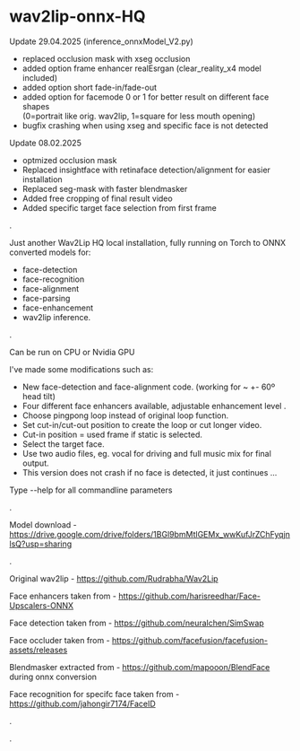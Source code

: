 # wav2lip-onnx-HQ
Update 29.04.2025 (inference_onnxModel_V2.py)

  - replaced occlusion mask with xseg occlusion
  - added option frame enhancer realEsrgan (clear_reality_x4 model included)
  - added option short fade-in/fade-out
  - added option for facemode 0 or 1 for better result on different face shapes  
    (0=portrait like orig. wav2lip, 1=square for less mouth opening)
  - bugfix crashing when using xseg and specific face is not detected  

Update 08.02.2025

  - optmized occlusion mask
  - Replaced insightface with retinaface detection/alignment for easier installation
  - Replaced seg-mask with faster blendmasker
  - Added free cropping of final result video
  - Added specific target face selection from first frame

.

Just another Wav2Lip HQ local installation, fully running on Torch to ONNX converted models for:
- face-detection
- face-recognition
- face-alignment
- face-parsing
- face-enhancement
- wav2lip inference.

.

Can be run on CPU or Nvidia GPU

I've made some modifications such as:
* New face-detection and face-alignment code. (working for ~ +- 60º head tilt)
* Four different face enhancers available, adjustable enhancement level .
* Choose pingpong loop instead of original loop function.
* Set cut-in/cut-out position to create the loop or cut longer video.
* Cut-in position = used frame if static is selected.
* Select the target face.
* Use two audio files, eg. vocal for driving and full music mix for final output.
* This version does not crash if no face is detected, it just continues ...

Type --help for all commandline parameters

.
 
Model download - https://drive.google.com/drive/folders/1BGl9bmMtlGEMx_wwKufJrZChFyqjnlsQ?usp=sharing  

.


Original wav2lip - https://github.com/Rudrabha/Wav2Lip

Face enhancers taken from -  https://github.com/harisreedhar/Face-Upscalers-ONNX

Face detection taken from - https://github.com/neuralchen/SimSwap

Face occluder taken from - https://github.com/facefusion/facefusion-assets/releases

Blendmasker extracted from - https://github.com/mapooon/BlendFace during onnx conversion

Face recognition for specifc face taken from - https://github.com/jahongir7174/FaceID

.

.


